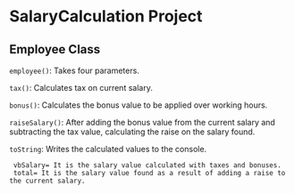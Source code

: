 # SalaryCalculation Project
## Employee Class

`employee()`: Takes four parameters.

`tax()`: Calculates tax on current salary.

`bonus()`: Calculates the bonus value to be applied over working hours.

`raiseSalary()`: After adding the bonus value from the current salary and subtracting the tax value, calculating the raise on the salary found.

`toString`: Writes the calculated values to the console. 
    
     vbSalary= It is the salary value calculated with taxes and bonuses.
     total= It is the salary value found as a result of adding a raise to the current salary.


